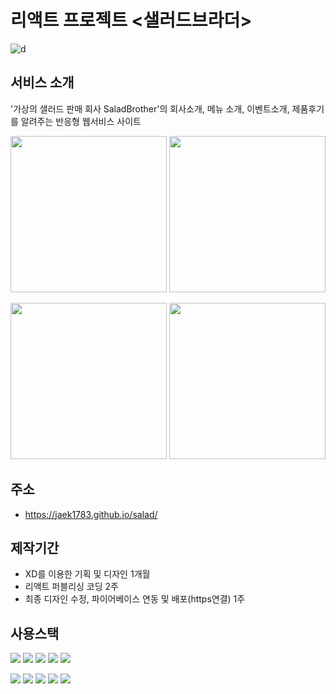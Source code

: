 # 리액트 프로젝트 <샐러드브라더>
![d](https://user-images.githubusercontent.com/73649967/180775990-cb29bf97-4df6-4d00-ad57-2ac2aa6bf282.png)

## 서비스 소개

'가상의 샐러드 판매 회사 SaladBrother'의 회사소개, 메뉴 소개, 이벤트소개, 제품후기를 알려주는 반응형 웹서비스 사이트

<img src="https://user-images.githubusercontent.com/73649967/180778008-2c104b3d-ae6d-47b5-9dbb-b5a53d3f348b.png" width="250"> <img src="https://user-images.githubusercontent.com/73649967/180778028-f35e7c2a-682a-48ce-bc56-0d5b551c6b8c.png" width="250">

<img src="https://user-images.githubusercontent.com/73649967/180778031-7604e63e-a217-4946-8a17-6d18bf95ea3a.png" width="250"> <img src="https://user-images.githubusercontent.com/73649967/180778657-1db17a4c-76cb-4d09-a88e-0ca4d687eaf9.png" width="250">

## 주소
* https://jaek1783.github.io/salad/

## 제작기간
* XD를 이용한 기획 및 디자인 1개월
* 리액트 퍼블리싱 코딩 2주
* 최종 디자인 수정, 파이어베이스 연동 및 배포(https연결) 1주

## 사용스택
<img src="https://img.shields.io/badge/React-61DAFB?style=flat-square&logo=React&logoColor=white"/> <img src="https://img.shields.io/badge/styled-components-DB7093?style=flat-square&logo=styled-components&logoColor=white"/>
<img src="https://img.shields.io/badge/Redux-764ABC?style=flat-square&logo=Redux&logoColor=white"/>
<img src="https://img.shields.io/badge/Firebase-FFCA28?style=flat-square&logo=firebase&logoColor=white"/>
<img src="https://img.shields.io/badge/GitHub-181717?style=flat-square&logo=GitHub&logoColor=white"/>


<img src="https://img.shields.io/badge/Amazon AWS-232F3E?style=flat-square&logo=Amazon AWS&logoColor=white"/> <img src="https://img.shields.io/badge/Amazon S3-569A31?style=flat-square&logo=Amazon S3&logoColor=white"/>
<img src="https://img.shields.io/badge/Amazon ClouldFront-FF9900?style=flat-square&logo=Amazon EC2&logoColor=white"/>
<img src="https://img.shields.io/badge/Amazon Route 53-CA4245?style=flat-square&logo=Amazon EC2&logoColor=white"/>
<img src="https://img.shields.io/badge/HTTPS-006600?style=flat-square"/>
